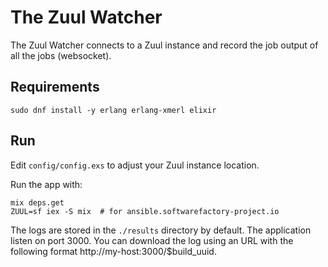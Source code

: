 # The Zuul Watcher

The Zuul Watcher connects to a Zuul instance and record the
job output of all the jobs (websocket).

## Requirements

```
sudo dnf install -y erlang erlang-xmerl elixir
```

## Run

Edit `config/config.exs` to adjust your Zuul instance location.

Run the app with:
```
mix deps.get
ZUUL=sf iex -S mix  # for ansible.softwarefactory-project.io
```

The logs are stored in the `./results` directory by default. The application listen on port 3000. You can download the log using an URL with the following format http://my-host:3000/$build_uuid.
